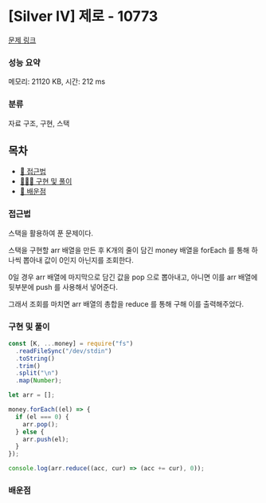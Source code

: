 # [Silver IV] 제로 - 10773

[문제 링크](https://www.acmicpc.net/problem/10773)

### 성능 요약

메모리: 21120 KB, 시간: 212 ms

### 분류

자료 구조, 구현, 스택

## 목차

- [🤔 접근법](#접근법)
- [👨🏻‍💻 구현 및 풀이](#구현-및-풀이)
- [🫢 배운점](#배운점)

### 접근법

스택을 활용하여 푼 문제이다.

스택을 구현할 arr 배열을 만든 후 K개의 줄이 담긴 money 배열을 forEach 를 통해 하나씩 뽑아내 값이 0인지 아닌지를 조회한다.

0일 경우 arr 배열에 마지막으로 담긴 값을 pop 으로 뽑아내고, 아니면 이를 arr 배열에 뒷부분에 push 를 사용해서 넣어준다.

그래서 조회를 마치면 arr 배열의 총합을 reduce 를 통해 구해 이를 출력해주었다.

### 구현 및 풀이

```javascript
const [K, ...money] = require("fs")
  .readFileSync("/dev/stdin")
  .toString()
  .trim()
  .split("\n")
  .map(Number);

let arr = [];

money.forEach((el) => {
  if (el === 0) {
    arr.pop();
  } else {
    arr.push(el);
  }
});

console.log(arr.reduce((acc, cur) => (acc += cur), 0));
```

### 배운점

